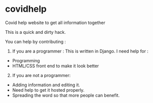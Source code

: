 # covidhelp
Covid help website to get all information together

This is a quick and dirty hack. 

You can help by contributing :

1. If you are a programmer : 
This is written in Django. I need help for :
* Programming
* HTML/CSS front end to make it look better

2. If you are not a programmer:
* Adding information and editing it.
* Need help to get it hosted properly.
* Spreading the word so that more people can benefit. 
